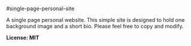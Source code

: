 #single-page-personal-site

A single page personal website. This simple site is designed to hold one background image and a short bio. Please feel free to copy and modify.


**License: MIT**
